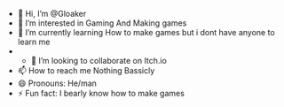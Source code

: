 - 👋 Hi, I’m @Gloaker
- 👀 I’m interested in Gaming And Making games
- 🌱 I’m currently learning How to make games but i dont have anyone to learn me
- - 💞️ I’m looking to collaborate on Itch.io
- 📫 How to reach me Nothing Bassicly
- 😄 Pronouns: He/man
- ⚡ Fun fact: I bearly know how to make games

<!---
Gloaker/Gloak is a ✨ special ✨ repository because its `README.md` (this file) appears on your GitHub profile.
You can click the Preview link to take a look at your changes.
--->
